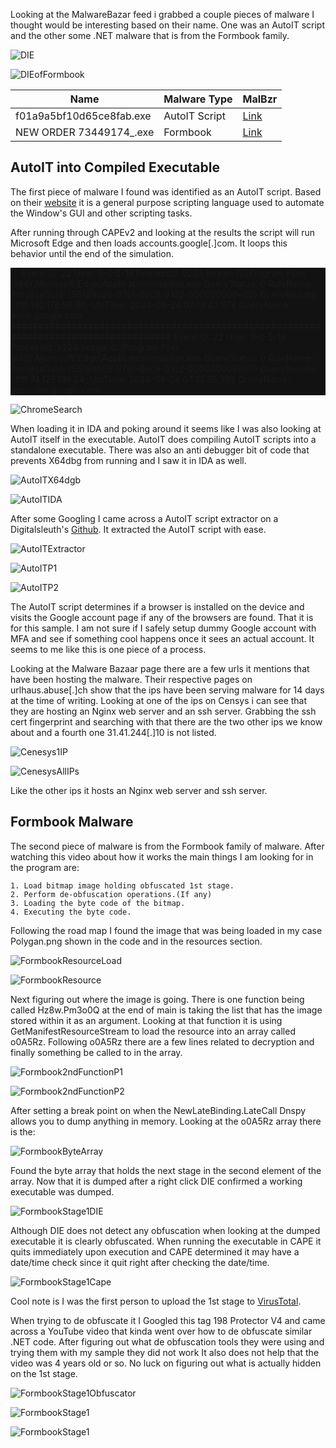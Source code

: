 Looking at the MalwareBazar feed i grabbed a couple pieces of malware I thought would be interesting based on their name. One was an AutoIT script and the other some .NET malware that is from the Formbook family.

![DIE](/assets/images/05/AutoIT/AutoITDIE.png)


![DIEofFormbook](/assets/images/05/Formbook/DIEOGFormbook.png)

|Name|Malware Type|MalBzr|
|----|------|------------|
|f01a9a5bf10d65ce8fab.exe|AutoIT Script|[Link](https://bazaar.abuse.ch/sample/f01a9a5bf10d65ce8fab82786c9d972c441037392fdef2b0cb12609033454316/)|
|NEW ORDER 73449174_.exe|Formbook|[Link](https://bazaar.abuse.ch/sample/252608d720abcc726d09543d3f3d2f81d887f9ba844dde8b4fb6611674c253e0/)|

## AutoIT into Compiled Executable

The first piece of malware I found was identified as an AutoIT script. Based on their [website](https://www.autoitscript.com/site/autoit/) it is a general purpose scripting language used to automate the Window's GUI and other scripting tasks. 

After running through CAPEv2 and looking at the results the script will run Microsoft Edge and then loads accounts.google[.]com. It loops this behavior until the end of the simulation.  

<div style="background-color: rgb(18, 18, 18);">
```
Event ID: 22
User: S-1-5-18
ProcessId: 9224
Image: C:\Program Files (x86)\Microsoft\Edge\Application\msedge.exe
QueryStatus: 0
RuleName: -
ProcessGuid: {55189b26-87e1-66c9-9102-000000008e00}
QueryResults: ::ffff:192.178.50.36;
UtcTime: 2024-08-24 07:13:43.974
QueryName: www.google.com
#####################################################################################
Event ID: 22
User: S-1-5-18
ProcessId: 9224
Image: C:\Program Files (x86)\Microsoft\Edge\Application\msedge.exe
QueryStatus: 0
RuleName: -
ProcessGuid: {55189b26-87e1-66c9-9102-000000008e00}
QueryResults: ::ffff:74.125.136.84;
UtcTime: 2024-08-24 07:13:35.995
QueryName: accounts.google.com
```
</div>

![ChromeSearch](/assets/images/05/AutoIT/SearchesForChrome.jpg)

When loading it in IDA and poking around it seems like I was also looking at AutoIT itself in the executable. AutoIT does compiling AutoIT scripts into a standalone executable. There was also an anti debugger bit of code that prevents X64dbg from running and I saw it in IDA as well.

![AutoITX64dgb](/assets/images/05/AutoIT/x64error.png)
 
![AutoITIDA](/assets/images/05/AutoIT/AntiDebug.png)

After some Googling I came across a AutoIT script extractor on a Digitalsleuth's [Github](https://github.com/digitalsleuth/autoit-extractor). It extracted the AutoIT script with ease.

![AutoITExtractor](/assets/images/05/AutoIT/AutoItExtractor.png)

![AutoITP1](/assets/images/05/AutoIT/ScriptP1.png)
		
![AutoITP2](/assets/images/05/AutoIT/ScriptP2.png)

The AutoIT script determines if a browser is installed on the device and visits the Google account page if any of the browsers are found. That it is for this sample. I am not sure if I safely setup dummy Google account with MFA and see if something cool happens once it sees an actual account. It seems to me like this is one piece of a process.

Looking at the Malware Bazaar page there are a few urls it mentions that have been hosting the malware. Their respective pages on urlhaus.abuse[.]ch show that the ips have been serving malware for 14 days at the time of writing. Looking at one of the ips on Censys i can see that they are hosting an Nginx web server and an ssh server. Grabbing the ssh cert fingerprint and searching with that there are the two other ips we know about and a fourth one 31.41.244[.]10 is not listed.

![Cenesys1IP](/assets/images/05/AutoIT/CensysOneIP.png)

![CenesysAllIPs](/assets/images/05/AutoIT/CensysAllIPs.png)

Like the other ips it hosts an Nginx web server and ssh server.


## Formbook Malware


The second piece of malware is from the Formbook family of malware. After watching this video about how it works the main things I am looking for in the program are:

	1. Load bitmap image holding obfuscated 1st stage.
	2. Perform de-obfuscation operations.(If any)
	3. Loading the byte code of the bitmap.
	4. Executing the byte code.
	

Following the road map I found the image that was being loaded in my case Polygan.png shown in the code and in the resources section. 

![FormbookResourceLoad](/assets/images/05/Formbook/NewOrderMain.png) 

![FormbookResource](/assets/images/05/Formbook/PhotoLocation.png) 

Next figuring out where the image is going. There is one function being called Hz8w.Pm3o0Q at the end of main is taking the list that has the image stored within it as an argument. Looking at that function it is using GetManifestResourceStream to load the resource into an array called o0A5Rz. Following o0A5Rz there are a few lines related to decryption and finally something be called to in the array.

![Formbook2ndFunctionP1](/assets/images/05/Formbook/Pm3o0QP1.png) 

![Formbook2ndFunctionP2](/assets/images/05/Formbook/Pm3o0QP2.png) 

After setting a break point on when the NewLateBinding.LateCall Dnspy allows you to dump anything in memory. Looking at the o0A5Rz array there is the:

![FormbookByteArray](/assets/images/05/Formbook/ArrayWithBitmap.png) 

Found the byte array that holds the next stage in the second element of the array. Now that it is dumped after a right click DIE confirmed a working executable was dumped.

![FormbookStage1DIE](/assets/images/05/Formbook/DIE_Stage1.png) 

Although DIE does not detect any obfuscation when looking at the dumped executable it is clearly obfuscated. When running the executable in CAPE it quits immediately upon execution and CAPE determined it may have a date/time check since it quit right after checking the date/time.

![FormbookStage1Cape](/assets/images/05/Formbook/CapeSignature.png) 

Cool note is I was the first person to upload the 1st stage to [VirusTotal](https://www.virustotal.com/gui/file/f7fad1ed820f01c3d980368b95f5740d6652234cba81e67d50ac117fa9e2edbb/details).

When trying to de obfuscate it I Googled this tag 198 Protector V4 and came across a YouTube video that kinda went over how to de obfuscate similar .NET code. After figuring out what de obfuscation tools they were using and trying them with my sample they did not work It also does not help that the video was 4 years old or so. No luck on figuring out what is actually hidden on the 1st stage.

![FormbookStage1Obfuscator](/assets/images/05/Formbook/Stage1Obfuscator.png) 

![FormbookStage1](/assets/images/05/Formbook/Stage1Classes.png)

![FormbookStage1](/assets/images/05/Formbook/Stage1Math.png)
